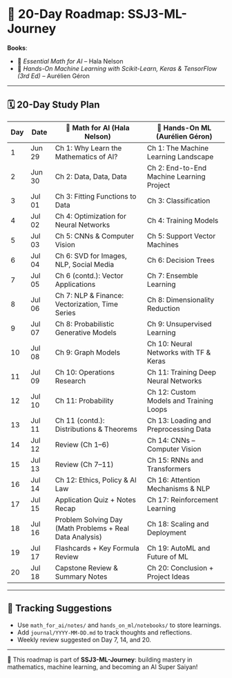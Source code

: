 # 🚀 20-Day Roadmap: SSJ3-ML-Journey  
**Books**:  
- 📘 *Essential Math for AI* – Hala Nelson  
- 🤖 *Hands-On Machine Learning with Scikit-Learn, Keras & TensorFlow (3rd Ed)* – Aurélien Géron  

---

## 🗓️ 20-Day Study Plan

| Day | Date    | 📘 Math for AI (Hala Nelson)                                        | 🤖 Hands-On ML (Aurélien Géron)                  |
|------|---------|--------------------------------------------------------------------|--------------------------------------------------|
| 1   | Jun 29  | Ch 1: Why Learn the Mathematics of AI?                             | Ch 1: The Machine Learning Landscape             |
| 2   | Jun 30  | Ch 2: Data, Data, Data                                              | Ch 2: End-to-End Machine Learning Project        |
| 3   | Jul 01  | Ch 3: Fitting Functions to Data                                     | Ch 3: Classification                             |
| 4   | Jul 02  | Ch 4: Optimization for Neural Networks                              | Ch 4: Training Models                            |
| 5   | Jul 03  | Ch 5: CNNs & Computer Vision                                        | Ch 5: Support Vector Machines                    |
| 6   | Jul 04  | Ch 6: SVD for Images, NLP, Social Media                             | Ch 6: Decision Trees                             |
| 7   | Jul 05  | Ch 6 (contd.): Vector Applications                                  | Ch 7: Ensemble Learning                          |
| 8   | Jul 06  | Ch 7: NLP & Finance: Vectorization, Time Series                     | Ch 8: Dimensionality Reduction                   |
| 9   | Jul 07  | Ch 8: Probabilistic Generative Models                               | Ch 9: Unsupervised Learning                      |
| 10  | Jul 08  | Ch 9: Graph Models                                                  | Ch 10: Neural Networks with TF & Keras           |
| 11  | Jul 09  | Ch 10: Operations Research                                          | Ch 11: Training Deep Neural Networks             |
| 12  | Jul 10  | Ch 11: Probability                                                  | Ch 12: Custom Models and Training Loops          |
| 13  | Jul 11  | Ch 11 (contd.): Distributions & Theorems                            | Ch 13: Loading and Preprocessing Data            |
| 14  | Jul 12  | Review (Ch 1–6)                                                     | Ch 14: CNNs – Computer Vision                    |
| 15  | Jul 13  | Review (Ch 7–11)                                                    | Ch 15: RNNs and Transformers                     |
| 16  | Jul 14  | Ch 12: Ethics, Policy & AI Law                                      | Ch 16: Attention Mechanisms & NLP                |
| 17  | Jul 15  | Application Quiz + Notes Recap                                     | Ch 17: Reinforcement Learning                    |
| 18  | Jul 16  | Problem Solving Day (Math Problems + Real Data Analysis)           | Ch 18: Scaling and Deployment                    |
| 19  | Jul 17  | Flashcards + Key Formula Review                                    | Ch 19: AutoML and Future of ML                   |
| 20  | Jul 18  | Capstone Review & Summary Notes                                    | Ch 20: Conclusion + Project Ideas                |

---

## 🧠 Tracking Suggestions

- Use `math_for_ai/notes/` and `hands_on_ml/notebooks/` to store learnings.
- Add `journal/YYYY-MM-DD.md` to track thoughts and reflections.
- Weekly review suggested on Day 7, 14, and 20.

---

📍 This roadmap is part of **SSJ3-ML-Journey**: building mastery in mathematics, machine learning, and becoming an AI Super Saiyan!
